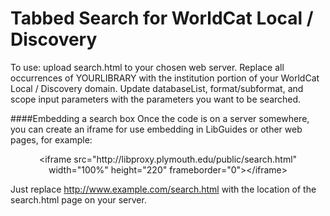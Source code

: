 Tabbed Search for WorldCat Local / Discovery
============================================

To use:  upload search.html to your chosen web server.  Replace all occurrences of YOURLIBRARY with the institution portion of your WorldCat Local / Discovery domain.  Update databaseList, format/subformat, and scope input parameters with the parameters you want to be searched.

####Embedding a search box
Once the code is on a server somewhere, you can create an iframe for use embedding in LibGuides or other web pages, for example:

<p style="text-align:center">&lt;iframe src="http://libproxy.plymouth.edu/public/search.html" width="100%" height="220" frameborder="0"&gt;&lt;/iframe&gt;</p>

Just replace http://www.example.com/search.html with the location of the search.html page on your server.
